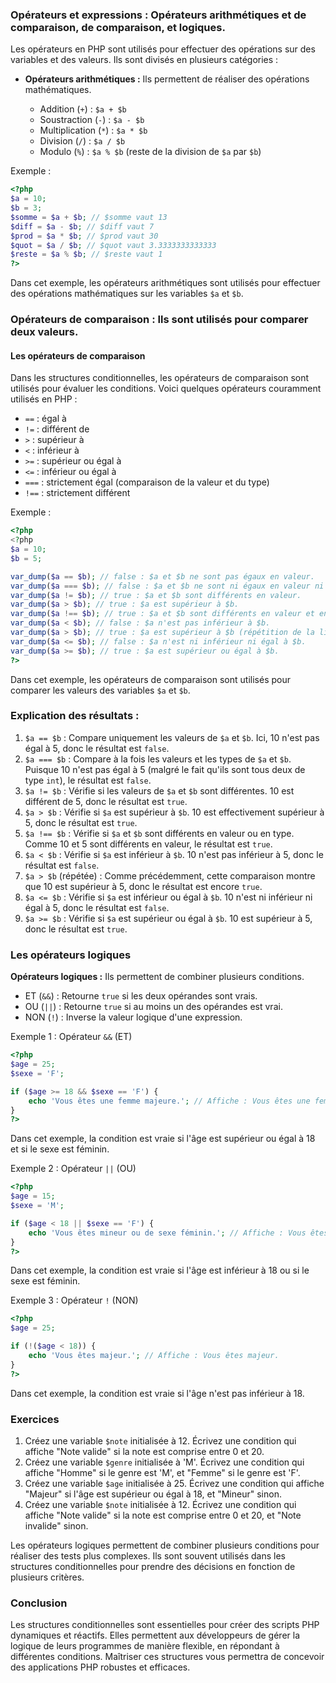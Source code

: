 ### Opérateurs et expressions : Opérateurs arithmétiques et de comparaison, de comparaison, et logiques.

Les opérateurs en PHP sont utilisés pour effectuer des opérations sur des variables et des valeurs. Ils sont divisés en plusieurs catégories :

- **Opérateurs arithmétiques :** Ils permettent de réaliser des opérations mathématiques.

  - Addition (`+`) : `$a + $b`
  - Soustraction (`-`) : `$a - $b`
  - Multiplication (`*`) : `$a * $b`
  - Division (`/`) : `$a / $b`
  - Modulo (`%`) : `$a % $b` (reste de la division de `$a` par `$b`)

Exemple :

```php
<?php
$a = 10;
$b = 3;
$somme = $a + $b; // $somme vaut 13
$diff = $a - $b; // $diff vaut 7
$prod = $a * $b; // $prod vaut 30
$quot = $a / $b; // $quot vaut 3.3333333333333
$reste = $a % $b; // $reste vaut 1
?>
```

Dans cet exemple, les opérateurs arithmétiques sont utilisés pour effectuer des opérations mathématiques sur les variables `$a` et `$b`.

### **Opérateurs de comparaison :** Ils sont utilisés pour comparer deux valeurs.

#### **Les opérateurs de comparaison**

Dans les structures conditionnelles, les opérateurs de comparaison sont utilisés pour évaluer les conditions. Voici quelques opérateurs couramment utilisés en PHP :

- `==` : égal à
- `!=` : différent de
- `>` : supérieur à
- `<` : inférieur à
- `>=` : supérieur ou égal à
- `<=` : inférieur ou égal à
- `===` : strictement égal (comparaison de la valeur et du type)
- `!==` : strictement différent

Exemple :

```php
<?php
<?php
$a = 10; 
$b = 5;

var_dump($a == $b); // false : $a et $b ne sont pas égaux en valeur.
var_dump($a === $b); // false : $a et $b ne sont ni égaux en valeur ni en type (bien qu'ils soient tous les deux des entiers, ils ont des valeurs différentes).
var_dump($a != $b); // true : $a et $b sont différents en valeur.
var_dump($a > $b); // true : $a est supérieur à $b.
var_dump($a !== $b); // true : $a et $b sont différents en valeur et en type (ici, c'est surtout la différence de valeur qui compte car ils sont du même type).
var_dump($a < $b); // false : $a n'est pas inférieur à $b.
var_dump($a > $b); // true : $a est supérieur à $b (répétition de la ligne précédente).
var_dump($a <= $b); // false : $a n'est ni inférieur ni égal à $b.
var_dump($a >= $b); // true : $a est supérieur ou égal à $b.
?>
```

Dans cet exemple, les opérateurs de comparaison sont utilisés pour comparer les valeurs des variables `$a` et `$b`.

### Explication des résultats :

1. `$a == $b` : Compare uniquement les valeurs de `$a` et `$b`. Ici, 10 n'est pas égal à 5, donc le résultat est `false`.
2. `$a === $b` : Compare à la fois les valeurs et les types de `$a` et `$b`. Puisque 10 n'est pas égal à 5 (malgré le fait qu'ils sont tous deux de type `int`), le résultat est `false`.
3. `$a != $b` : Vérifie si les valeurs de `$a` et `$b` sont différentes. 10 est différent de 5, donc le résultat est `true`.
4. `$a > $b` : Vérifie si `$a` est supérieur à `$b`. 10 est effectivement supérieur à 5, donc le résultat est `true`.
5. `$a !== $b` : Vérifie si `$a` et `$b` sont différents en valeur ou en type. Comme 10 et 5 sont différents en valeur, le résultat est `true`.
6. `$a < $b` : Vérifie si `$a` est inférieur à `$b`. 10 n'est pas inférieur à 5, donc le résultat est `false`.
7. `$a > $b` (répétée) : Comme précédemment, cette comparaison montre que 10 est supérieur à 5, donc le résultat est encore `true`.
8. `$a <= $b` : Vérifie si `$a` est inférieur ou égal à `$b`. 10 n'est ni inférieur ni égal à 5, donc le résultat est `false`.
9. `$a >= $b` : Vérifie si `$a` est supérieur ou égal à `$b`. 10 est supérieur à 5, donc le résultat est `true`.

### Les opérateurs logiques

**Opérateurs logiques :** Ils permettent de combiner plusieurs conditions.

- ET (`&&`) : Retourne `true` si les deux opérandes sont vrais.
- OU (`||`) : Retourne `true` si au moins un des opérandes est vrai.
- NON (`!`) : Inverse la valeur logique d'une expression.

Exemple 1 : Opérateur `&&` (ET)

```php
<?php
$age = 25;
$sexe = 'F';

if ($age >= 18 && $sexe == 'F') {
    echo 'Vous êtes une femme majeure.'; // Affiche : Vous êtes une femme majeure.
}
?>
```

Dans cet exemple, la condition est vraie si l'âge est supérieur ou égal à 18 et si le sexe est féminin.

Exemple 2 : Opérateur `||` (OU)

```php
<?php
$age = 15;
$sexe = 'M';

if ($age < 18 || $sexe == 'F') {
    echo 'Vous êtes mineur ou de sexe féminin.'; // Affiche : Vous êtes mineur ou de sexe féminin.
}
?>
```

Dans cet exemple, la condition est vraie si l'âge est inférieur à 18 ou si le sexe est féminin.

Exemple 3 : Opérateur `!` (NON)

```php
<?php
$age = 25;

if (!($age < 18)) {
    echo 'Vous êtes majeur.'; // Affiche : Vous êtes majeur.
}
?>
```

Dans cet exemple, la condition est vraie si l'âge n'est pas inférieur à 18.

### Exercices

1. Créez une variable `$note` initialisée à 12. Écrivez une condition qui affiche "Note valide" si la note est comprise entre 0 et 20.
2. Créez une variable `$genre` initialisée à 'M'. Écrivez une condition qui affiche "Homme" si le genre est 'M', et "Femme" si le genre est 'F'.
3. Créez une variable `$age` initialisée à 25. Écrivez une condition qui affiche "Majeur" si l'âge est supérieur ou égal à 18, et "Mineur" sinon.
4. Créez une variable `$note` initialisée à 12. Écrivez une condition qui affiche "Note valide" si la note est comprise entre 0 et 20, et "Note invalide" sinon.

Les opérateurs logiques permettent de combiner plusieurs conditions pour réaliser des tests plus complexes. Ils sont souvent utilisés dans les structures conditionnelles pour prendre des décisions en fonction de plusieurs critères.

### Conclusion

Les structures conditionnelles sont essentielles pour créer des scripts PHP dynamiques et réactifs. Elles permettent aux développeurs de gérer la logique de leurs programmes de manière flexible, en répondant à différentes conditions. Maîtriser ces structures vous permettra de concevoir des applications PHP robustes et efficaces.